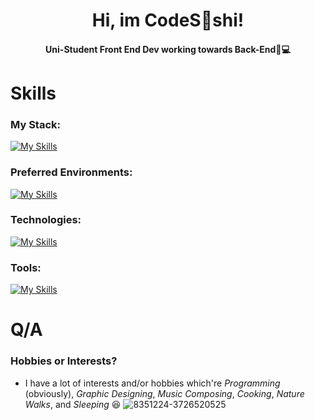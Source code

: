 <h1 align="center">  Hi, im CodeS👀shi!  </h1>
<h4 align="center">  Uni-Student Front End Dev working towards Back-End💫💻 </h4>

#  Skills
### My Stack:
[![My Skills](https://skillicons.dev/icons?i=html,css,js,ts,threejs,babel,react,nodejs,cpp,cs,dotnet,mysql,visualstudio,vscode,postman,npm,regex,&perline=5)](https://skillicons.dev) 
### Preferred Environments:
[![My Skills](https://skillicons.dev/icons?i=mint,apple,windows,&perline=5)](https://skillicons.dev) 
### Technologies:
[![My Skills](https://skillicons.dev/icons?i=threejs,babel,react,nodejs,dotnet,regex,&perline=5)](https://skillicons.dev) 
### Tools:
[![My Skills](https://skillicons.dev/icons?i=html,css,js,ts,threejs,babel,react,nodejs,cpp,cs,dotnet,mysql,visualstudio,vscode,postman,npm,regex,&perline=5)](https://skillicons.dev) 


# Q/A
### Hobbies or Interests?
 * I have a lot of interests and/or hobbies which're *Programming* (obviously), *Graphic Designing*, *Music Composing*, *Cooking*, *Nature Walks*, and *Sleeping* 😆
![8351224-3726520525](https://github.com/user-attachments/assets/1e4729f2-ea95-4dc8-9b70-a504f7c9a2ee)
